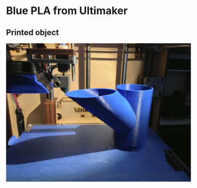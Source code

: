 Blue PLA from Ultimaker
=======================

Printed object
--------------

![alt text](https://github.com/celso/3d/blob/master/cura-profiles/pla_blue_ultimaker/images/branch.jpg "Branch object")


